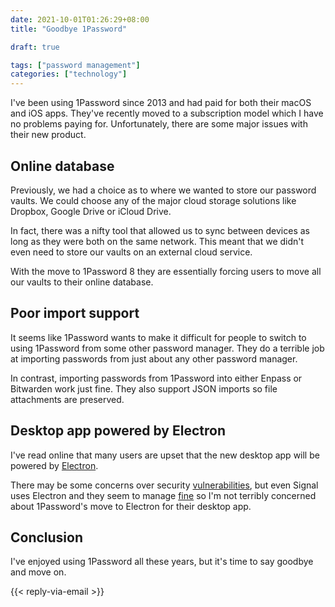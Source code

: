 ```yaml
---
date: 2021-10-01T01:26:29+08:00
title: "Goodbye 1Password"

draft: true

tags: ["password management"]
categories: ["technology"]
---
```


I've been using 1Password since 2013 and had paid for both their macOS and iOS apps. They've recently moved to a subscription model which I have no problems paying for. Unfortunately, there are some major issues with their new product.

## Online database

Previously, we had a choice as to where we wanted to store our password vaults. We could choose any of the major cloud storage solutions like Dropbox, Google Drive or iCloud Drive.

In fact, there was a nifty tool that allowed us to sync between devices as long as they were both on the same network. This meant that we didn't even need to store our vaults on an external cloud service.

With the move to 1Password 8 they are essentially forcing users to move all our vaults to their online database.

## Poor import support

It seems like 1Password wants to make it difficult for people to switch to using 1Password from some other password manager. They do a terrible job at importing passwords from just about any other password manager.

In contrast, importing passwords from 1Password into either Enpass or Bitwarden work just fine. They also support JSON imports so file attachments are preserved.

## Desktop app powered by Electron

I've read online that many users are upset that the new desktop app will be powered by [Electron](https://www.electronjs.org/).

There may be some concerns over security [vulnerabilities](https://www.cyberscoop.com/electron-remote-code-execution-xss-slack-skype/), but even Signal uses Electron and they seem to manage [fine](https://www.theregister.com/2018/05/14/electron_xss_vulnerability_cve_2018_1000136/) so I'm not terribly concerned about 1Password's move to Electron for their desktop app.

## Conclusion

I've enjoyed using 1Password all these years, but it's time to say goodbye and move on.

{{< reply-via-email >}}
